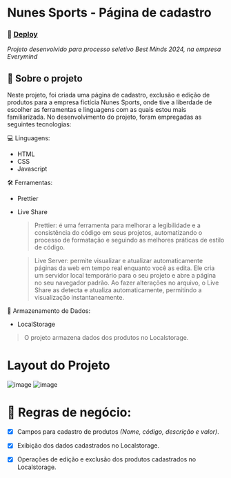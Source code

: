 # Nunes Sports - Página de cadastro

### 🚀 [Deploy](https://dudaapaiva.github.io/Nunes-Sports/)

*Projeto desenvolvido para processo seletivo Best Minds 2024, na empresa Everymind*

## :page_facing_up: Sobre o projeto

Neste projeto, foi criada uma página de cadastro, exclusão e edição de produtos para a empresa fictícia Nunes Sports, onde tive a liberdade de escolher as ferramentas e linguagens com as quais estou mais familiarizada. No desenvolvimento do projeto, foram empregadas as seguintes tecnologias:

:computer: Linguagens: 
- HTML
- CSS
- Javascript

:hammer_and_wrench: Ferramentas: 
- Prettier
- Live Share

  >Prettier: é uma ferramenta para melhorar a legibilidade e a consistência do código em seus projetos, automatizando o processo de formatação e seguindo as melhores práticas de estilo de código.
  
  >Live Server: permite visualizar e atualizar automaticamente páginas da web em tempo real enquanto você as edita. Ele cria um servidor local temporário para o seu projeto e abre a página no seu navegador padrão. Ao fazer alterações no arquivo, o Live Share as detecta e atualiza automaticamente, permitindo a visualização instantaneamente.

:file_folder: Armazenamento de Dados:
- LocalStorage
> O projeto armazena dados dos produtos no Localstorage.

# Layout do Projeto
![image](https://github.com/DudaaPaiva/Nunes-Sports/assets/119052895/ccf03637-0529-4b7e-985f-ef034ec4ce33) ![image](https://github.com/DudaaPaiva/Nunes-Sports/assets/119052895/bd91484d-9e39-4480-aa02-61df399f51f6)



# 📝 Regras de negócio:
- [x] Campos para cadastro de produtos *(Nome, código, descrição e valor)*.
- [x] Exibição dos dados cadastrados no Localstorage.
- [x] Operações de edição e exclusão dos produtos cadastrados no Localstorage. 

